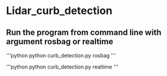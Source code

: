 # Lidar_curb_detection

## Run the program from command line with argument rosbag or realtime
'''python
python curb_detection.py rosbag
'''

'''python
python curb_detection.py realtime
'''
